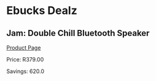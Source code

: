 
# Ebucks Dealz
## Jam: Double Chill Bluetooth Speaker
[Product Page](https://www.ebucks.com/web/shop/productSelected.do?prodId=638296903&catId=714975780)

Price: R379.00

Savings: 620.0


	